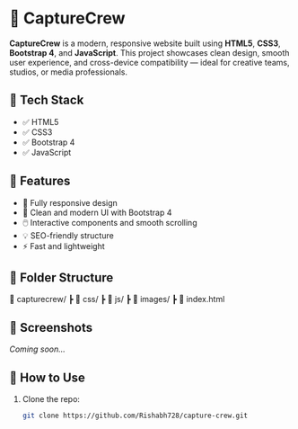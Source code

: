 # 🎥 CaptureCrew

**CaptureCrew** is a modern, responsive website built using **HTML5**, **CSS3**, **Bootstrap 4**, and **JavaScript**. This project showcases clean design, smooth user experience, and cross-device compatibility — ideal for creative teams, studios, or media professionals.

## 🚀 Tech Stack

- ✅ HTML5  
- ✅ CSS3  
- ✅ Bootstrap 4  
- ✅ JavaScript 

## 🌟 Features

- 📱 Fully responsive design  
- 🎨 Clean and modern UI with Bootstrap 4  
- 🖱️ Interactive components and smooth scrolling  
- 💡 SEO-friendly structure  
- ⚡ Fast and lightweight

## 📁 Folder Structure
📂 capturecrew/
┣ 📁 css/
┣ 📁 js/
┣ 📁 images/
┣ 📄 index.html

## 📸 Screenshots

*Coming soon...*

## 📌 How to Use

1. Clone the repo:
   ```bash
   git clone https://github.com/Rishabh728/capture-crew.git
